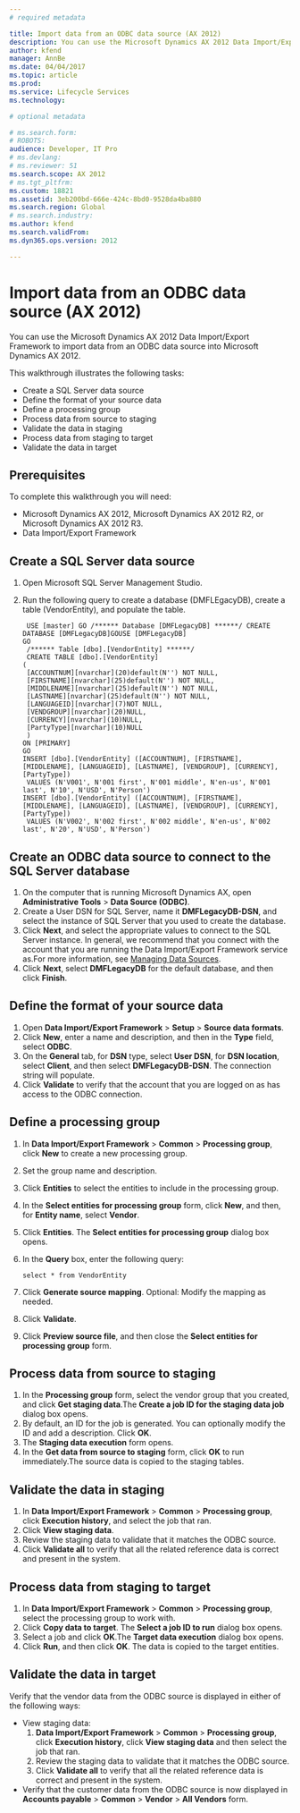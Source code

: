 ```yaml
---
# required metadata

title: Import data from an ODBC data source (AX 2012)
description: You can use the Microsoft Dynamics AX 2012 Data Import/Export Framework to import data from an ODBC data source into Microsoft Dynamics AX 2012. 
author: kfend
manager: AnnBe
ms.date: 04/04/2017
ms.topic: article
ms.prod: 
ms.service: Lifecycle Services
ms.technology: 

# optional metadata

# ms.search.form: 
# ROBOTS: 
audience: Developer, IT Pro
# ms.devlang: 
# ms.reviewer: 51
ms.search.scope: AX 2012
# ms.tgt_pltfrm: 
ms.custom: 18821
ms.assetid: 3eb200bd-666e-424c-8bd0-9528da4ba880
ms.search.region: Global
# ms.search.industry: 
ms.author: kfend
ms.search.validFrom: 
ms.dyn365.ops.version: 2012

---
```


# Import data from an ODBC data source (AX 2012)

You can use the Microsoft Dynamics AX 2012 Data Import/Export Framework to import data from an ODBC data source into Microsoft Dynamics AX 2012. 

This walkthrough illustrates the following tasks:

-   Create a SQL Server data source
-   Define the format of your source data
-   Define a processing group
-   Process data from source to staging
-   Validate the data in staging
-   Process data from staging to target
-   Validate the data in target

## Prerequisites
To complete this walkthrough you will need:

-   Microsoft Dynamics AX 2012, Microsoft Dynamics AX 2012 R2, or Microsoft Dynamics AX 2012 R3.
-   Data Import/Export Framework

## Create a SQL Server data source
1.  Open Microsoft SQL Server Management Studio.
2.  Run the following query to create a database (DMFLEgacyDB), create a table (VendorEntity), and populate the table.

         USE [master] GO /****** Database [DMFLegacyDB] ******/ CREATE DATABASE [DMFLegacyDB]GOUSE [DMFLegacyDB]
        GO
         /****** Table [dbo].[VendorEntity] ******/
         CREATE TABLE [dbo].[VendorEntity]
        (
         [ACCOUNTNUM][nvarchar](20)default(N'') NOT NULL,
         [FIRSTNAME][nvarchar](25)default(N'') NOT NULL,
         [MIDDLENAME][nvarchar](25)default(N'') NOT NULL,
         [LASTNAME][nvarchar](25)default(N'') NOT NULL,
         [LANGUAGEID][nvarchar](7)NOT NULL,
         [VENDGROUP][nvarchar](20)NULL,
         [CURRENCY][nvarchar](10)NULL,
         [PartyType][nvarchar](10)NULL
         ) 
        ON [PRIMARY]
        GO
        INSERT [dbo].[VendorEntity] ([ACCOUNTNUM], [FIRSTNAME], [MIDDLENAME], [LANGUAGEID], [LASTNAME], [VENDGROUP], [CURRENCY], [PartyType])
         VALUES (N'V001', N'001 first', N'001 middle', N'en-us', N'001 last', N'10', N'USD', N'Person')
        INSERT [dbo].[VendorEntity] ([ACCOUNTNUM], [FIRSTNAME], [MIDDLENAME], [LANGUAGEID], [LASTNAME], [VENDGROUP], [CURRENCY], [PartyType])
         VALUES (N'V002', N'002 first', N'002 middle', N'en-us', N'002 last', N'20', N'USD', N'Person')

## Create an ODBC data source to connect to the SQL Server database
1.  On the computer that is running Microsoft Dynamics AX, open **Administrative Tools** &gt; **Data Source (ODBC)**.
2.  Create a User DSN for SQL Server, name it **DMFLegacyDB-DSN**, and select the instance of SQL Server that you used to create the database.
3.  Click **Next**, and select the appropriate values to connect to the SQL Server instance. In general, we recommend that you connect with the account that you are running the Data Import/Export Framework service as.For more information, see [Managing Data Sources](http://msdn.microsoft.com/en-us/library/windows/desktop/ms712362(v=vs.85).aspx).
4.  Click **Next**, select **DMFLegacyDB** for the default database, and then click **Finish**.

## Define the format of your source data
1.  Open **Data Import/Export Framework** &gt; **Setup** &gt; **Source data formats**.
2.  Click **New**, enter a name and description, and then in the **Type** field, select **ODBC**.
3.  On the **General** tab, for **DSN** type, select **User DSN**, for **DSN location**, select **Client**, and then select **DMFLegacyDB-DSN**. The connection string will populate.
4.  Click **Validate** to verify that the account that you are logged on as has access to the ODBC connection.

## Define a processing group
1.  In **Data Import/Export Framework** &gt; **Common** &gt; **Processing group**, click **New** to create a new processing group.
2.  Set the group name and description.
3.  Click **Entities** to select the entities to include in the processing group.
4.  In the **Select entities for processing group** form, click **New**, and then, for **Entity name**, select **Vendor**.
5.  Click **Entities**. The **Select entities for processing group** dialog box opens.
6.  In the **Query** box, enter the following query:

        select * from VendorEntity

7.  Click **Generate source mapping**. Optional: Modify the mapping as needed.
8.  Click **Validate**.
9.  Click **Preview source file**, and then close the **Select entities for processing group** form.

## Process data from source to staging
1.  In the **Processing group** form, select the vendor group that you created, and click **Get staging data**.The **Create a job ID for the staging data job** dialog box opens.
2.  By default, an ID for the job is generated. You can optionally modify the ID and add a description. Click **OK**.
3.  The **Staging data execution** form opens.
4.  In the **Get data from source to staging** form, click **OK** to run immediately.The source data is copied to the staging tables.

## Validate the data in staging
1.  In **Data Import/Export Framework** &gt; **Common** &gt; **Processing group**, click **Execution history**, and select the job that ran.
2.  Click **View staging data**.
3.  Review the staging data to validate that it matches the ODBC source.
4.  Click **Validate all** to verify that all the related reference data is correct and present in the system.

## Process data from staging to target
1.  In **Data Import/Export Framework** &gt; **Common** &gt; **Processing group**, select the processing group to work with.
2.  Click **Copy data to target**. The **Select a job ID to run** dialog box opens.
3.  Select a job and click **OK**.The **Target data execution** dialog box opens.
4.  Click **Run**, and then click **OK**. The data is copied to the target entities.

## Validate the data in target
Verify that the vendor data from the ODBC source is displayed in either of the following ways:

-   View staging data:
    1.  **Data Import/Export Framework** &gt; **Common** &gt; **Processing group**, click **Execution history**, click **View staging data** and then select the job that ran.
    2.  Review the staging data to validate that it matches the ODBC source.
    3.  Click **Validate all** to verify that all the related reference data is correct and present in the system.
-   Verify that the customer data from the ODBC source is now displayed in **Accounts payable** &gt; **Common** &gt; **Vendor** &gt; **All Vendors** form.



